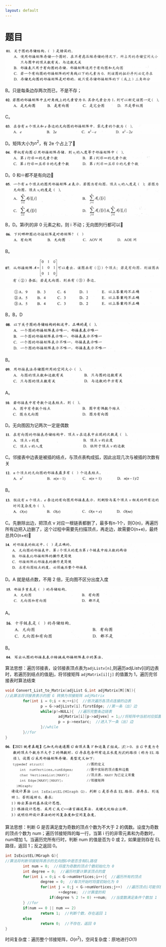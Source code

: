 ```yaml
---
layout: default
---
```

# 题目

![Untitled](%E9%A2%98%E7%9B%AE%2025b98965f14f4ab0857d73fdc9e1ac04/Untitled.png)

B。只是每条边存两次而已，不是不存；

![Untitled](%E9%A2%98%E7%9B%AE%2025b98965f14f4ab0857d73fdc9e1ac04/Untitled%201.png)

C。

![Untitled](%E9%A2%98%E7%9B%AE%2025b98965f14f4ab0857d73fdc9e1ac04/Untitled%202.png)

D。矩阵大小为$n^2$，有 2e 个占上了🧐

![Untitled](%E9%A2%98%E7%9B%AE%2025b98965f14f4ab0857d73fdc9e1ac04/Untitled%203.png)

D。0 和♾️都不是有向边🧐

![Untitled](%E9%A2%98%E7%9B%AE%2025b98965f14f4ab0857d73fdc9e1ac04/Untitled%204.png)

B，D。第i列的非 0 元素之和，则 i 不动；无向图列行都可以🧐

![Untitled](%E9%A2%98%E7%9B%AE%2025b98965f14f4ab0857d73fdc9e1ac04/Untitled%205.png)

B。

![Untitled](%E9%A2%98%E7%9B%AE%2025b98965f14f4ab0857d73fdc9e1ac04/Untitled%206.png)

![Untitled](%E9%A2%98%E7%9B%AE%2025b98965f14f4ab0857d73fdc9e1ac04/Untitled%207.png)

B，B，D

![Untitled](%E9%A2%98%E7%9B%AE%2025b98965f14f4ab0857d73fdc9e1ac04/Untitled%208.png)

B。

![Untitled](%E9%A2%98%E7%9B%AE%2025b98965f14f4ab0857d73fdc9e1ac04/Untitled%209.png)

A。

![Untitled](%E9%A2%98%E7%9B%AE%2025b98965f14f4ab0857d73fdc9e1ac04/Untitled%2010.png)

D。无向图因为记两次一定是偶数

![Untitled](%E9%A2%98%E7%9B%AE%2025b98965f14f4ab0857d73fdc9e1ac04/Untitled%2011.png)

C。邻接表中边表是被插的结点，与顶点表构成弧，因此出现几次与被插的次数有关

![Untitled](%E9%A2%98%E7%9B%AE%2025b98965f14f4ab0857d73fdc9e1ac04/Untitled%2012.png)

B。

![Untitled](%E9%A2%98%E7%9B%AE%2025b98965f14f4ab0857d73fdc9e1ac04/Untitled%2013.png)

C。先删除出边，把顶点 v 对应一根链表都删了，最多有n-1个，则O(n)，再遍历所有边把入边删了，这个过程中需要先扫描顶点，再走边，故需要O(n+e)，最终总共O(n+e)🧐

![Untitled](%E9%A2%98%E7%9B%AE%2025b98965f14f4ab0857d73fdc9e1ac04/Untitled%2014.png)

D。A 就是结点数，不用 2 倍，无向图不区分出度入度

![Untitled](%E9%A2%98%E7%9B%AE%2025b98965f14f4ab0857d73fdc9e1ac04/Untitled%2015.png)

A。

![Untitled](%E9%A2%98%E7%9B%AE%2025b98965f14f4ab0857d73fdc9e1ac04/Untitled%2016.png)

B。

![Untitled](%E9%A2%98%E7%9B%AE%2025b98965f14f4ab0857d73fdc9e1ac04/Untitled%2017.png)

算法思想：遍历邻接表，设邻接表顶点表为`adjListv[n]`,则遍历adjListv[i]的边表时，若遍历到结点的值是j，将邻接矩阵 `adjMatrix[i][j]` 的值置为 1，遍历完邻接表时算法结束

```cpp
void Convert_List_to_Matrix(adjList G,int adjMatrix[M][N]){
//此算法将邻接表表示的图 G 转换为邻接矩阵 adjMatrix
		for(int i = 0;i < n;++i){  //依次遍历各顶点连接的边表
				p = G->adjListv[i].firstEdge; //第一条（出）边 
				while(p!=NULL){  //遍历完整条边链表
						adjMatrix[i][p->adjvex] = 1;//将矩阵中当前对应弧置为 1
						p = p->nextarc;  //进入下一条（出）边
				}//while
		}//for
}
```

![Untitled](%E9%A2%98%E7%9B%AE%2025b98965f14f4ab0857d73fdc9e1ac04/Untitled%2018.png)

算法思想：判断 G 是否满足度为奇数的顶点个数为不大于 2 的偶数。设度为奇数的顶点个数为 num；遍历邻接矩阵的每一行，当第 i 行的非零元素和为奇数时，num增加 1。当遍历完所有行时，判断 num 的值是否为 0 或 2，如果是则存在 EL 路径，返回 1；反之返回 0。

```cpp
int IsExistEL(MGraph G){
//算法将判断邻接矩阵表示的无向图G中是否含有EL路径
		int num = 0;  //将度为奇数的顶点个数初始化为 0
		int degree = 0;  //遍历时要计算该顶点的度
		for(int i = 0;i < G->numVertices;i++){  //遍历所有的顶点
				degree = 0;  //每次开始时将度初始化为 0
				for(int j = 0;j < G->numVertices;j++)  //遍历顶点i可能邻接的所有边
						++degree;  //计算度的和
					if(degree % 2 != 0) ++num;  //当度数满足条件个数加 1
		} //for
		if(num == 0 || num == 2)
				return 1;  //判断个数，存在返回 1
		else 
				return 0;  //不存在，返回 0
}			
```

时间复杂度：遍历整个邻接矩阵，$O(n^2)$，空间复杂度：原地进行$O(1)$